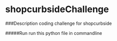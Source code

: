 # shopcurbsideChallenge

###Description
coding challenge for shopcurbside

#####Run
run this python file in commandline

